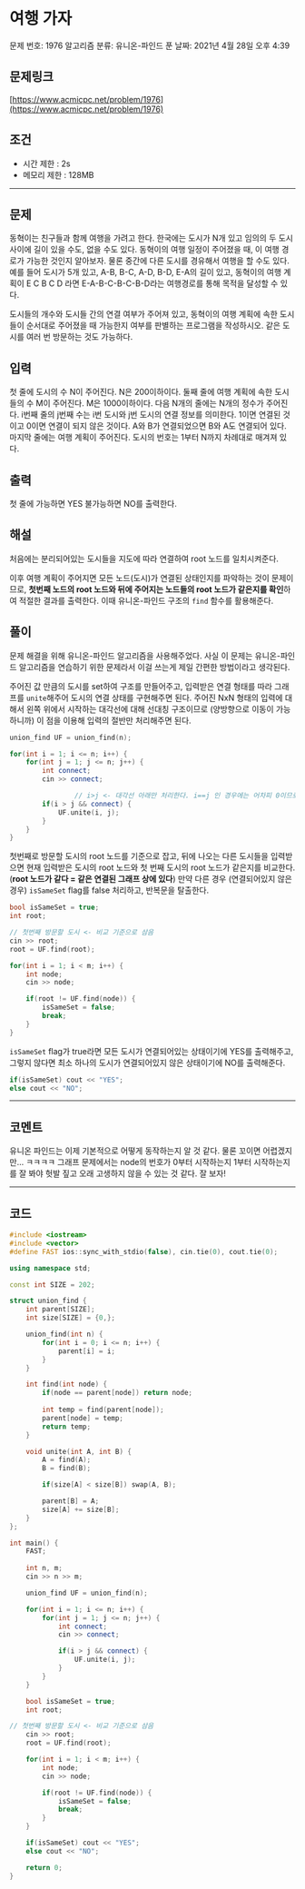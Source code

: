 # 여행 가자

문제 번호: 1976
알고리즘 분류: 유니온-파인드
푼 날짜: 2021년 4월 28일 오후 4:39

## 문제링크

[https://www.acmicpc.net/problem/1976](https://www.acmicpc.net/problem/1976)

## 조건

- 시간 제한 : 2s
- 메모리 제한 : 128MB

---

## 문제

동혁이는 친구들과 함께 여행을 가려고 한다. 한국에는 도시가 N개 있고 임의의 두 도시 사이에 길이 있을 수도, 없을 수도 있다. 동혁이의 여행 일정이 주어졌을 때, 이 여행 경로가 가능한 것인지 알아보자. 물론 중간에 다른 도시를 경유해서 여행을 할 수도 있다. 예를 들어 도시가 5개 있고, A-B, B-C, A-D, B-D, E-A의 길이 있고, 동혁이의 여행 계획이 E C B C D 라면 E-A-B-C-B-C-B-D라는 여행경로를 통해 목적을 달성할 수 있다.

도시들의 개수와 도시들 간의 연결 여부가 주어져 있고, 동혁이의 여행 계획에 속한 도시들이 순서대로 주어졌을 때 가능한지 여부를 판별하는 프로그램을 작성하시오. 같은 도시를 여러 번 방문하는 것도 가능하다.

## 입력

첫 줄에 도시의 수 N이 주어진다. N은 200이하이다. 둘째 줄에 여행 계획에 속한 도시들의 수 M이 주어진다. M은 1000이하이다. 다음 N개의 줄에는 N개의 정수가 주어진다. i번째 줄의 j번째 수는 i번 도시와 j번 도시의 연결 정보를 의미한다. 1이면 연결된 것이고 0이면 연결이 되지 않은 것이다. A와 B가 연결되었으면 B와 A도 연결되어 있다. 마지막 줄에는 여행 계획이 주어진다. 도시의 번호는 1부터 N까지 차례대로 매겨져 있다.

## 출력

첫 줄에 가능하면 YES 불가능하면 NO를 출력한다.

## 해설

처음에는 분리되어있는 도시들을 지도에 따라 연결하여 root 노드를 일치시켜준다. 

이후 여행 계획이 주어지면 모든 노드(도시)가 연결된 상태인지를 파악하는 것이 문제이므로, **첫번째 노드의 root 노드와 뒤에 주어지는 노드들의 root 노드가 같은지를 확인**하여 적절한 결과를 출력한다. 이때 유니온-파인드 구조의 `find` 함수를 활용해준다.

## 풀이

문제 해결을 위해 유니온-파인드 알고리즘을 사용해주었다. 사실 이 문제는 유니온-파인드 알고리즘을 연습하기 위한 문제라서 이걸 쓰는게 제일 간편한 방법이라고 생각된다.

주어진 값 만큼의 도시를 set하여 구조를 만들어주고, 입력받은 연결 형태를 따라 그래프를 `unite`해주어 도시의 연결 상태를 구현해주면 된다. 주어진 NxN 형태의 입력에 대해서 왼쪽 위에서 시작하는 대각선에 대해 선대칭 구조이므로 (양방향으로 이동이 가능하니까) 이 점을 이용해 입력의 절반만 처리해주면 된다.

```cpp
union_find UF = union_find(n);

for(int i = 1; i <= n; i++) {
    for(int j = 1; j <= n; j++) {
        int connect;
        cin >> connect;

				// i>j <- 대각선 아래만 처리한다. i==j 인 경우에는 어차피 0이므로 생략했다.
        if(i > j && connect) {
            UF.unite(i, j);
        }
    }
}
```

첫번째로 방문할 도시의 root 노드를 기준으로 잡고, 뒤에 나오는 다른 도시들을 입력받으면 현재 입력받은 도시의 root 노드와 첫 번째 도시의 root 노드가 같은지를 비교한다. (**root 노드가 같다 = 같은 연결된 그래프 상에 있다**) 만약 다른 경우 (연결되어있지 않은 경우) `isSameSet` flag를 false 처리하고, 반복문을 탈출한다. 

```cpp
bool isSameSet = true;
int root;

// 첫번째 방문할 도시 <- 비교 기준으로 삼음
cin >> root;
root = UF.find(root);

for(int i = 1; i < m; i++) {
    int node;
    cin >> node;

    if(root != UF.find(node)) {
        isSameSet = false;
        break;
    }   
}

```

`isSameSet` flag가 true라면 모든 도시가 연결되어있는 상태이기에 YES를 출력해주고, 그렇지 않다면 최소 하나의 도시가 연결되어있지 않은 상태이기에 NO를 출력해준다.

```cpp
if(isSameSet) cout << "YES";
else cout << "NO";
```

---

## 코멘트

유니온 파인드는 이제 기본적으로 어떻게 동작하는지 알 것 같다. 물론 꼬이면 어렵겠지만... ㅋㅋㅋㅋ 그래프 문제에서는 node의 번호가 0부터 시작하는지 1부터 시작하는지를 잘 봐야 헛발 짚고 오래 고생하지 않을 수 있는 것 같다. 잘 보자!

---

## 코드

```cpp
#include <iostream>
#include <vector>
#define FAST ios::sync_with_stdio(false), cin.tie(0), cout.tie(0);

using namespace std;

const int SIZE = 202;

struct union_find {
    int parent[SIZE];
    int size[SIZE] = {0,};

    union_find(int n) {
        for(int i = 0; i <= n; i++) {
            parent[i] = i;
        }
    }

    int find(int node) {
        if(node == parent[node]) return node;
        
        int temp = find(parent[node]);
        parent[node] = temp;
        return temp;
    }

    void unite(int A, int B) {
        A = find(A);
        B = find(B);

        if(size[A] < size[B]) swap(A, B);

        parent[B] = A;
        size[A] += size[B];
    }
};

int main() {
    FAST;
    
    int n, m;
    cin >> n >> m;

    union_find UF = union_find(n);

    for(int i = 1; i <= n; i++) {
        for(int j = 1; j <= n; j++) {
            int connect;
            cin >> connect;

            if(i > j && connect) {
                UF.unite(i, j);
            }
        }
    }

    bool isSameSet = true;
    int root;

// 첫번째 방문할 도시 <- 비교 기준으로 삼음
    cin >> root;
    root = UF.find(root);

    for(int i = 1; i < m; i++) {
        int node;
        cin >> node;

        if(root != UF.find(node)) {
            isSameSet = false;
            break;
        }   
    }

    if(isSameSet) cout << "YES";
    else cout << "NO";

    return 0;
}
```